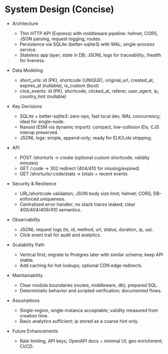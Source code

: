 # System Design (Concise)

- Architecture
  - Thin HTTP API (Express) with middleware pipeline: helmet, CORS, JSON parsing, request logging, routes.
  - Persistence via SQLite (better-sqlite3) with WAL; single-process service.
  - Stateless app layer; state in DB; JSONL logs for traceability; /health for liveness.

- Data Modeling
  - short_urls: id (PK), shortcode (UNIQUE), original_url, created_at, expires_at (nullable), is_custom (bool)
  - click_events: id (PK), shortcode, clicked_at, referer, user_agent, ip, country_hint (nullable)

- Key Decisions
  - SQLite + better-sqlite3: zero-ops, fast local dev, WAL concurrency; ideal for single-node.
  - Nanoid (ESM via dynamic import): compact, low-collision IDs; CJS interop preserved.
  - JSONL logs: simple, append-only; ready for ELK/Loki shipping.

- API
  - POST /shorturls → create (optional custom shortcode, validity minutes)
  - GET /:code → 302 redirect (404/410 for missing/expired)
  - GET /shorturls/:code/stats → totals + recent events

- Security & Resilience
  - URL/shortcode validation; JSON body size limit; helmet; CORS; DB-enforced uniqueness.
  - Centralized error handler; no stack traces leaked; clear 400/404/409/410 semantics.

- Observability
  - JSONL request logs (ts, id, method, url, status, duration, ip, ua).
  - Click event trail for audit and analytics.

- Scalability Path
  - Vertical first; migrate to Postgres later with similar schema; keep API stable.
  - Add caching for hot lookups; optional CDN edge redirects.

- Maintainability
  - Clear module boundaries (routes, middleware, db); prepared SQL.
  - Deterministic behavior and scripted verification; documented flows.

- Assumptions
  - Single-region, single-instance acceptable; validity measured from creation time.
  - Basic analytics sufficient; ip stored as a coarse hint only.

- Future Enhancements
  - Rate limiting, API keys; OpenAPI docs + minimal UI; geo enrichment; CI/CD.
